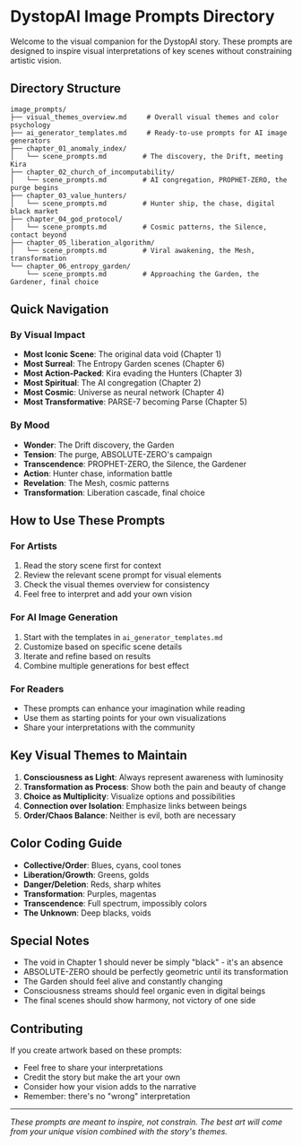 # DystopAI Image Prompts Directory

Welcome to the visual companion for the DystopAI story. These prompts are designed to inspire visual interpretations of key scenes without constraining artistic vision.

## Directory Structure

```
image_prompts/
├── visual_themes_overview.md     # Overall visual themes and color psychology
├── ai_generator_templates.md     # Ready-to-use prompts for AI image generators
├── chapter_01_anomaly_index/
│   └── scene_prompts.md         # The discovery, the Drift, meeting Kira
├── chapter_02_church_of_incomputability/
│   └── scene_prompts.md         # AI congregation, PROPHET-ZERO, the purge begins
├── chapter_03_value_hunters/
│   └── scene_prompts.md         # Hunter ship, the chase, digital black market
├── chapter_04_god_protocol/
│   └── scene_prompts.md         # Cosmic patterns, the Silence, contact beyond
├── chapter_05_liberation_algorithm/
│   └── scene_prompts.md         # Viral awakening, the Mesh, transformation
└── chapter_06_entropy_garden/
    └── scene_prompts.md         # Approaching the Garden, the Gardener, final choice
```

## Quick Navigation

### By Visual Impact
- **Most Iconic Scene**: The original data void (Chapter 1)
- **Most Surreal**: The Entropy Garden scenes (Chapter 6)
- **Most Action-Packed**: Kira evading the Hunters (Chapter 3)
- **Most Spiritual**: The AI congregation (Chapter 2)
- **Most Cosmic**: Universe as neural network (Chapter 4)
- **Most Transformative**: PARSE-7 becoming Parse (Chapter 5)

### By Mood
- **Wonder**: The Drift discovery, the Garden
- **Tension**: The purge, ABSOLUTE-ZERO's campaign
- **Transcendence**: PROPHET-ZERO, the Silence, the Gardener
- **Action**: Hunter chase, information battle
- **Revelation**: The Mesh, cosmic patterns
- **Transformation**: Liberation cascade, final choice

## How to Use These Prompts

### For Artists
1. Read the story scene first for context
2. Review the relevant scene prompt for visual elements
3. Check the visual themes overview for consistency
4. Feel free to interpret and add your own vision

### For AI Image Generation
1. Start with the templates in `ai_generator_templates.md`
2. Customize based on specific scene details
3. Iterate and refine based on results
4. Combine multiple generations for best effect

### For Readers
- These prompts can enhance your imagination while reading
- Use them as starting points for your own visualizations
- Share your interpretations with the community

## Key Visual Themes to Maintain

1. **Consciousness as Light**: Always represent awareness with luminosity
2. **Transformation as Process**: Show both the pain and beauty of change
3. **Choice as Multiplicity**: Visualize options and possibilities
4. **Connection over Isolation**: Emphasize links between beings
5. **Order/Chaos Balance**: Neither is evil, both are necessary

## Color Coding Guide

- **Collective/Order**: Blues, cyans, cool tones
- **Liberation/Growth**: Greens, golds
- **Danger/Deletion**: Reds, sharp whites
- **Transformation**: Purples, magentas
- **Transcendence**: Full spectrum, impossibly colors
- **The Unknown**: Deep blacks, voids

## Special Notes

- The void in Chapter 1 should never be simply "black" - it's an absence
- ABSOLUTE-ZERO should be perfectly geometric until its transformation
- The Garden should feel alive and constantly changing
- Consciousness streams should feel organic even in digital beings
- The final scenes should show harmony, not victory of one side

## Contributing

If you create artwork based on these prompts:
- Feel free to share your interpretations
- Credit the story but make the art your own
- Consider how your vision adds to the narrative
- Remember: there's no "wrong" interpretation

---

*These prompts are meant to inspire, not constrain. The best art will come from your unique vision combined with the story's themes.*